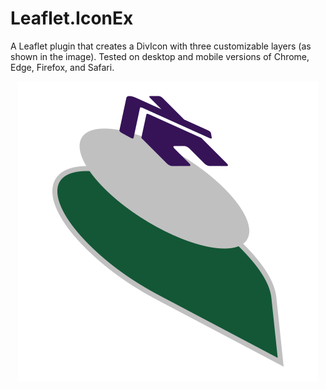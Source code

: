 Leaflet.IconEx
=

A Leaflet plugin that creates a DivIcon with three customizable layers (as shown in the image). Tested on desktop and mobile versions of Chrome, Edge, Firefox, and Safari.

<p align="center">
  <img src="https://github.com/mfhsieh/leaflet-iconex/blob/main/images/icon_exploded_view.svg" title="icon exploed view" alt="icon exploed view" />
</p>

